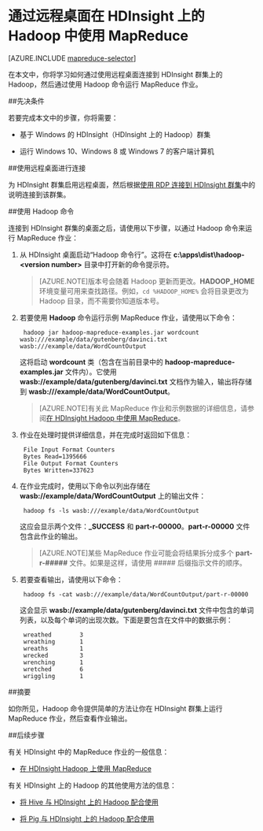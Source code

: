 <properties
   pageTitle="将 MapReduce 和远程桌面与 HDInsight 中的 Hadoop 配合使用 | Azure"
   description="了解如何使用远程桌面连接到 HDInsight 上的 Hadoop 并运行 MapReduce 作业。"
   services="hdinsight"
   documentationCenter=""
   authors="Blackmist"
   manager="paulettm"
   editor="cgronlun"
   tags="azure-portal"/>

<tags
	ms.service="hdinsight"
	ms.date="04/22/2016"
	wacn.date="06/29/2016"/>

# 通过远程桌面在 HDInsight 上的 Hadoop 中使用 MapReduce

[AZURE.INCLUDE [mapreduce-selector](../../includes/hdinsight-selector-use-mapreduce.md)]

在本文中，你将学习如何通过使用远程桌面连接到 HDInsight 群集上的 Hadoop，然后通过使用 Hadoop 命令运行 MapReduce 作业。

##<a id="prereq"></a>先决条件

若要完成本文中的步骤，你将需要：

* 基于 Windows 的 HDInsight（HDInsight 上的 Hadoop）群集

* 运行 Windows 10、Windows 8 或 Windows 7 的客户端计算机

##<a id="connect"></a>使用远程桌面进行连接

为 HDInsight 群集启用远程桌面，然后根据[使用 RDP 连接到 HDInsight 群集](/documentation/articles/hdinsight-administer-use-management-portal-v1/#rdp)中的说明连接到该群集。

##<a id="hadoop"></a>使用 Hadoop 命令

连接到 HDInsight 群集的桌面之后，请使用以下步骤，以通过 Hadoop 命令来运行 MapReduce 作业：

1. 从 HDInsight 桌面启动“Hadoop 命令行”。这将在 **c:\\apps\\dist\\hadoop-&lt;version number>** 目录中打开新的命令提示符。

	> [AZURE.NOTE]版本号会随着 Hadoop 更新而更改。**HADOOP\_HOME** 环境变量可用来查找路径。例如，`cd %HADOOP_HOME%` 会将目录更改为 Hadoop 目录，而不需要你知道版本号。

2. 若要使用 **Hadoop** 命令运行示例 MapReduce 作业，请使用以下命令：

		hadoop jar hadoop-mapreduce-examples.jar wordcount wasb:///example/data/gutenberg/davinci.txt wasb:///example/data/WordCountOutput

	这将启动 **wordcount** 类（包含在当前目录中的 **hadoop-mapreduce-examples.jar** 文件内）。它使用 **wasb://example/data/gutenberg/davinci.txt** 文档作为输入，输出将存储到 **wasb:///example/data/WordCountOutput**。

	> [AZURE.NOTE]有关此 MapReduce 作业和示例数据的详细信息，请参阅<a href="/documentation/articles/hdinsight-use-mapreduce/">在 HDInsight Hadoop 中使用 MapReduce</a>。

2. 作业在处理时提供详细信息，并在完成时返回如下信息：

		File Input Format Counters
        Bytes Read=1395666
		File Output Format Counters
        Bytes Written=337623

3. 在作业完成时，使用以下命令以列出存储在 **wasb://example/data/WordCountOutput** 上的输出文件：

		hadoop fs -ls wasb:///example/data/WordCountOutput

	这应会显示两个文件：**\_SUCCESS** 和 **part-r-00000**。**part-r-00000** 文件包含此作业的输出。

	> [AZURE.NOTE]某些 MapReduce 作业可能会将结果拆分成多个 **part-r-#####** 文件。如果是这样，请使用 ##### 后缀指示文件的顺序。

4. 若要查看输出，请使用以下命令：

		hadoop fs -cat wasb:///example/data/WordCountOutput/part-r-00000

	这会显示 **wasb://example/data/gutenberg/davinci.txt** 文件中包含的单词列表，以及每个单词的出现次数。下面是要包含在文件中的数据示例：

		wreathed        3
		wreathing       1
		wreaths 		1
		wrecked 		3
		wrenching       1
		wretched        6
		wriggling       1

##<a id="summary"></a>摘要

如你所见，Hadoop 命令提供简单的方法让你在 HDInsight 群集上运行 MapReduce 作业，然后查看作业输出。

##<a id="nextsteps"></a>后续步骤

有关 HDInsight 中的 MapReduce 作业的一般信息：

* [在 HDInsight Hadoop 上使用 MapReduce](/documentation/articles/hdinsight-use-mapreduce/)

有关 HDInsight 上的 Hadoop 的其他使用方法的信息：

* [将 Hive 与 HDInsight 上的 Hadoop 配合使用](/documentation/articles/hdinsight-use-hive/)

* [将 Pig 与 HDInsight 上的 Hadoop 配合使用](/documentation/articles/hdinsight-use-pig/)

<!---HONumber=79-->